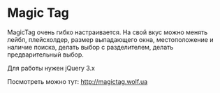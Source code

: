 # Magic Tag
MagicTag очень гибко настраивается. На свой вкус можно менять лейбл, плейсхолдер, размер выпадающего окна, местоположение и наличие поиска, делать выбор с разделителем, делать предварительный выбор.

Для работы нужен jQuery 3.x

Посмотреть можно тут: http://magictag.wolf.ua
